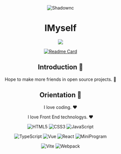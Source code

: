 <!--### Hi there 👋-->

<!--
**Shadownc/Shadownc** is a ✨ _special_ ✨ repository because its `README.md` (this file) appears on your GitHub profile.

Here are some ideas to get you started:

- 🔭 I’m currently working on ...
- 🌱 I’m currently learning ...
- 👯 I’m looking to collaborate on ...
- 🤔 I’m looking for help with ...
- 💬 Ask me about ...
- 📫 How to reach me: ...
- 😄 Pronouns: ...
- ⚡ Fun fact: ...
-->
<div align=center>
  <img src="https://avatars.githubusercontent.com/u/19424471?v=4" alt="Shadownc" />
  
  # IMyself
  
  ![](https://komarev.com/ghpvc/?username=Shadownc&color=blue)
  
  [![Readme Card](https://github-readme-stats.vercel.app/api/pin/?username=Shadownc&repo=blogTS)](https://github.com/Shadownc/blogTS)
  
  ## Introduction :raised_hands:

  Hope to make more friends in open source projects. :eyes:

  ## Orientation :dart:

  I love coding. :heart:

  I love Front End technologys. :heart:

  <p>

  ![HTML5](https://img.shields.io/badge/-HTML5-red?logo=html5&logoColor=white)
  ![CSS3](https://img.shields.io/badge/-CSS3-blue?logo=css3&logoColor=white)
  ![JavaScript](https://img.shields.io/badge/-JavaScript-yellow?logo=javascript&logoColor=white)

  </p>

  <p>

  ![TypeScript](https://img.shields.io/badge/-TypeScript-blue?logo=typescript&logoColor=white)
  ![Vue](https://img.shields.io/badge/-Vue-34495e?logo=vue.js)
  ![React](https://img.shields.io/badge/-React-282c34?logo=react)
  ![MiniProgram](https://img.shields.io/badge/-MiniProgram-07c160?logo=wechat&logoColor=white)

  </p>

  <p>

  ![Vite](https://img.shields.io/badge/-Vite-646cff?logo=vite&logoColor=white)
  ![Webpack](https://img.shields.io/badge/-Webpack-1a6bac?logo=webpack)

  </p>
</div>
